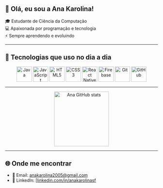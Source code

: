 ## 👋 Olá, eu sou a Ana Karolina!

🎓 Estudante de Ciência da Computação  
💻 Apaixonada por programação e tecnologia  
⚡ Sempre aprendendo e evoluindo  

---

## 🚀 Tecnologias que uso no dia a dia

<div align="center">
  <!-- Linguagens -->
  <img src="https://cdn.jsdelivr.net/gh/devicons/devicon/icons/java/java-original.svg" alt="Java" width="50" height="50"/>
  <img src="https://cdn.jsdelivr.net/gh/devicons/devicon/icons/javascript/javascript-original.svg" alt="JavaScript" width="50" height="50"/>
  <img src="https://cdn.jsdelivr.net/gh/devicons/devicon/icons/html5/html5-original.svg" alt="HTML5" width="50" height="50"/>
  <img src="https://cdn.jsdelivr.net/gh/devicons/devicon/icons/css3/css3-original.svg" alt="CSS3" width="50" height="50"/>
  
  <!-- Frameworks & Outros -->
  <img src="https://cdn.jsdelivr.net/gh/devicons/devicon/icons/react/react-original.svg" alt="React Native" width="50" height="50"/>
  <img src="https://cdn.jsdelivr.net/gh/devicons/devicon/icons/firebase/firebase-plain.svg" alt="Firebase" width="50" height="50"/>
  <img src="https://cdn.jsdelivr.net/gh/devicons/devicon/icons/git/git-original.svg" alt="Git" width="50" height="50"/>
  <img src="https://cdn.jsdelivr.net/gh/devicons/devicon/icons/github/github-original.svg" alt="GitHub" width="50" height="50"/>
</div>

---


<div align="center">
  <img height="180em" src="https://github-readme-stats.vercel.app/api?username=anakarolinasf&show_icons=true&theme=dracula" alt="Ana GitHub stats"/>
  
</div>

---

## 🌐 Onde me encontrar
- 📧 Email: anakarolina2005@gmail.com  
- 💼 LinkedIn: [[linkedin.com/in/anakarolinasf](https://linkedin.com/in/anakarolinasf](https://www.linkedin.com/in/ana-karolina-silva-ferreira-656a882b7/))
